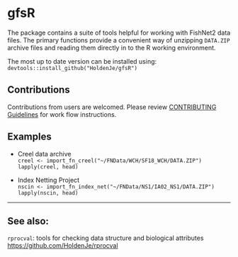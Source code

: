 # gfsR
The package contains a suite of tools helpful for working with FishNet2 data files. The primary functions provide a convenient way of unzipping `DATA.ZIP` archive files and reading them directly in to the R working environment.

The most up to date version can be installed using:
`devtools::install_github("HoldenJe/gfsR")`

## Contributions
Contributions from users are welcomed. Please review [CONTRIBUTING Guidelines](CONTRIBUTING.md) for work flow instructions.

## Examples
- Creel data archive  
`creel <- import_fn_creel("~/FNData/WCH/SF18_WCH/DATA.ZIP")`  
`lapply(creel, head)`

- Index Netting Project  
`nscin <- import_fn_index_net("~/FNData/NS1/IA02_NS1/DATA.ZIP")`  
`lapply(nscin, head)`

---

## See also:
`rprocval`: tools for checking data structure and biological attributes  
https://github.com/HoldenJe/rprocval

